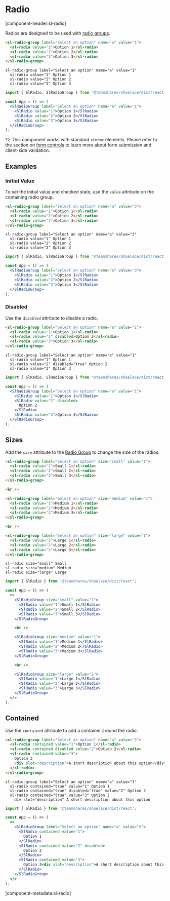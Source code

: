 # Radio

[component-header:sl-radio]

Radios are designed to be used with [radio groups](/components/radio-group).

```html preview
<sl-radio-group label="Select an option" name="a" value="1">
  <sl-radio value="1">Option 1</sl-radio>
  <sl-radio value="2">Option 2</sl-radio>
  <sl-radio value="3">Option 3</sl-radio>
</sl-radio-group>
```

```pug slim
sl-radio-group label="Select an option" name="a" value="1"
  sl-radio value="1" Option 1
  sl-radio value="2" Option 2
  sl-radio value="3" Option 3
```

```jsx react
import { SlRadio, SlRadioGroup } from '@teamshares/shoelace/dist/react';

const App = () => (
  <SlRadioGroup label="Select an option" name="a" value="1">
    <SlRadio value="1">Option 1</SlRadio>
    <SlRadio value="2">Option 2</SlRadio>
    <SlRadio value="3">Option 3</SlRadio>
  </SlRadioGroup>
);
```

?> This component works with standard `<form>` elements. Please refer to the section on [form controls](/getting-started/form-controls) to learn more about form submission and client-side validation.

## Examples

### Initial Value

To set the initial value and checked state, use the `value` attribute on the containing radio group.

```html preview
<sl-radio-group label="Select an option" name="a" value="3">
  <sl-radio value="1">Option 1</sl-radio>
  <sl-radio value="2">Option 2</sl-radio>
  <sl-radio value="3">Option 3</sl-radio>
</sl-radio-group>
```

```pug slim
sl-radio-group label="Select an option" name="a" value="3"
  sl-radio value="1" Option 1
  sl-radio value="2" Option 2
  sl-radio value="3" Option 3
```

```jsx react
import { SlRadio, SlRadioGroup } from '@teamshares/shoelace/dist/react';

const App = () => (
  <SlRadioGroup label="Select an option" name="a" value="3">
    <SlRadio value="1">Option 1</SlRadio>
    <SlRadio value="2">Option 2</SlRadio>
    <SlRadio value="3">Option 3</SlRadio>
  </SlRadioGroup>
);
```

### Disabled

Use the `disabled` attribute to disable a radio.

```html preview
<sl-radio-group label="Select an option" name="a" value="1">
  <sl-radio value="1">Option 1</sl-radio>
  <sl-radio value="2" disabled>Option 2</sl-radio>
  <sl-radio value="3">Option 3</sl-radio>
</sl-radio-group>
```

```pug slim
sl-radio-group label="Select an option" name="a" value="1"
  sl-radio value="1" Option 1
  sl-radio value="2" disabled="true" Option 2
  sl-radio value="3" Option 3
```

```jsx react
import { SlRadio, SlRadioGroup } from '@teamshares/shoelace/dist/react';

const App = () => (
  <SlRadioGroup label="Select an option" name="a" value="1">
    <SlRadio value="1">Option 1</SlRadio>
    <SlRadio value="2" disabled>
      Option 2
    </SlRadio>
    <SlRadio value="3">Option 3</SlRadio>
  </SlRadioGroup>
);
```

## Sizes

Add the `size` attribute to the [Radio Group](/components/radio-group) to change the size of the radios.

```html preview
<sl-radio-group label="Select an option" size="small" value="1">
  <sl-radio value="1">Small 1</sl-radio>
  <sl-radio value="2">Small 2</sl-radio>
  <sl-radio value="3">Small 3</sl-radio>
</sl-radio-group>

<br />

<sl-radio-group label="Select an option" size="medium" value="1">
  <sl-radio value="1">Medium 1</sl-radio>
  <sl-radio value="2">Medium 2</sl-radio>
  <sl-radio value="3">Medium 3</sl-radio>
</sl-radio-group>

<br />

<sl-radio-group label="Select an option" size="large" value="1">
  <sl-radio value="1">Large 1</sl-radio>
  <sl-radio value="2">Large 2</sl-radio>
  <sl-radio value="3">Large 3</sl-radio>
</sl-radio-group>
```

```pug slim
sl-radio size="small" Small
sl-radio size="medium" Medium
sl-radio size="large" Large
```

```jsx react
import { SlRadio } from '@teamshares/shoelace/dist/react';

const App = () => (
  <>
    <SlRadioGroup size="small" value="1">
      <SlRadio value="1">Small 1</SlRadio>
      <SlRadio value="2">Small 2</SlRadio>
      <SlRadio value="3">Small 3</SlRadio>
    </SlRadioGroup>

    <br />

    <SlRadioGroup size="medium" value="1">
      <SlRadio value="1">Medium 1</SlRadio>
      <SlRadio value="2">Medium 2</SlRadio>
      <SlRadio value="3">Medium 3</SlRadio>
    </SlRadioGroup>

    <br />

    <SlRadioGroup size="large" value="1">
      <SlRadio value="1">Large 1</SlRadio>
      <SlRadio value="2">Large 2</SlRadio>
      <SlRadio value="3">Large 3</SlRadio>
    </SlRadioGroup>
  </>
);
```

## Contained

Use the `contained` attribute to add a container around the radio.

```html preview
<sl-radio-group label="Select an option" name="a" value="3">
  <sl-radio contained value="1">Option 1</sl-radio>
  <sl-radio contained disabled value="2">Option 2</sl-radio>
  <sl-radio contained value="3">
    Option 3
    <div slot="description">A short description about this option</div>
  </sl-radio>
</sl-radio-group>
```

```pug slim
sl-radio-group label="Select an option" name="a" value="3"
  sl-radio contained="true" value="1" Option 1
  sl-radio contained="true" disabled="true" value="2" Option 2
  sl-radio contained="true" value="3" Option 3
    div slot="description" A short description about this option
```

```jsx react
import { SlRadio } from '@teamshares/shoelace/dist/react';

const App = () => (
  <>
    <SlRadioGroup label="Select an option" name="a" value="3">
      <SlRadio contained value="1">
        Option 1
      </SlRadio>
      <SlRadio contained value="2" disabled>
        Option 2
      </SlRadio>
      <SlRadio contained value="3">
        Option 3<div slot="description">A short description about this option</div>
      </SlRadio>
    </SlRadioGroup>
  </>
);
```

[component-metadata:sl-radio]
